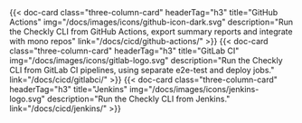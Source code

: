 ---
---
<div class="cards-list">
{{< doc-card
	class="three-column-card"
	headerTag="h3"
	title="GitHub Actions"
	img="/docs/images/icons/github-icon-dark.svg"
	description="Run the Checkly CLI from GitHub Actions, export summary reports and integrate with mono repos"
	link="/docs/cicd/github-actions/"
>}}
{{< doc-card
	class="three-column-card"
    headerTag="h3"
    title="GitLab CI"
    img="/docs/images/icons/gitlab-logo.svg"
    description="Run the Checkly CLI from GitLab CI pipelines, using separate e2e-test and deploy jobs."
    link="/docs/cicd/gitlabci/"
>}}
{{< doc-card
	class="three-column-card"
    headerTag="h3"
    title="Jenkins"
    img="/docs/images/icons/jenkins-logo.svg"
    description="Run the Checkly CLI from Jenkins."
    link="/docs/cicd/jenkins/"
>}}
</div>
